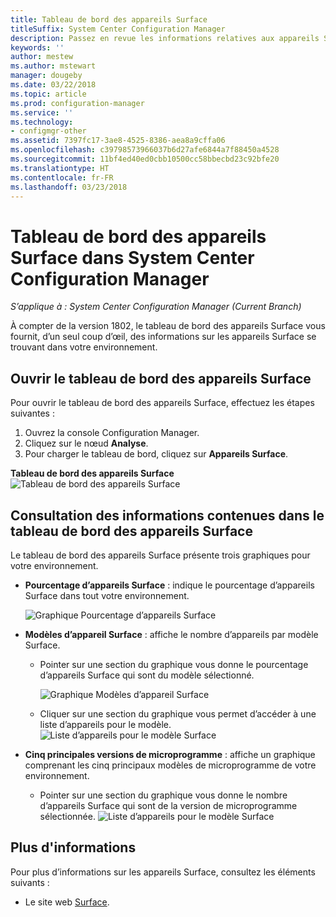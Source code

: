 ```yaml
---
title: Tableau de bord des appareils Surface
titleSuffix: System Center Configuration Manager
description: Passez en revue les informations relatives aux appareils Surface à l’aide du tableau de bord.
keywords: ''
author: mestew
ms.author: mstewart
manager: dougeby
ms.date: 03/22/2018
ms.topic: article
ms.prod: configuration-manager
ms.service: ''
ms.technology:
- configmgr-other
ms.assetid: 7397fc17-3ae8-4525-8386-aea8a9cffa06
ms.openlocfilehash: c39798573966037b6d27afe6844a7f88450a4528
ms.sourcegitcommit: 11bf4ed40ed0cbb10500cc58bbecbd23c92bfe20
ms.translationtype: HT
ms.contentlocale: fr-FR
ms.lasthandoff: 03/23/2018
---
```

# <a name="surface-device-dashboard-in-system-center-configuration-manager"></a>Tableau de bord des appareils Surface dans System Center Configuration Manager

*S’applique à : System Center Configuration Manager (Current Branch)*

À compter de la version 1802, le tableau de bord des appareils Surface vous fournit, d’un seul coup d’œil, des informations sur les appareils Surface se trouvant dans votre environnement. <!--1355788-->

## <a name="open-the-surface-device-dashboard"></a>Ouvrir le tableau de bord des appareils Surface

Pour ouvrir le tableau de bord des appareils Surface, effectuez les étapes suivantes : 

1. Ouvrez la console Configuration Manager. 
2. Cliquez sur le nœud **Analyse**. 
3. Pour charger le tableau de bord, cliquez sur **Appareils Surface**.

**Tableau de bord des appareils Surface**
![Tableau de bord des appareils Surface](media\Surface-device-dashboard.PNG)



## <a name="reviewing-information-in-the-surface-device-dashboard"></a>Consultation des informations contenues dans le tableau de bord des appareils Surface

Le tableau de bord des appareils Surface présente trois graphiques pour votre environnement. 

- **Pourcentage d’appareils Surface** : indique le pourcentage d’appareils Surface dans tout votre environnement.

    ![Graphique Pourcentage d’appareils Surface](media\Percent-Surface-Devices.PNG)
- **Modèles d’appareil Surface** : affiche le nombre d’appareils par modèle Surface. 
    - Pointer sur une section du graphique vous donne le pourcentage d’appareils Surface qui sont du modèle sélectionné. 

         ![Graphique Modèles d’appareil Surface](media\Surface-Models-Hover.PNG)
    - Cliquer sur une section du graphique vous permet d’accéder à une liste d’appareils pour le modèle. 
        ![Liste d’appareils pour le modèle Surface](media\Surface-Model-Device-List.PNG)

- **Cinq principales versions de microprogramme** : affiche un graphique comprenant les cinq principaux modèles de microprogramme de votre environnement. 
    - Pointer sur une section du graphique vous donne le nombre d’appareils Surface qui sont de la version de microprogramme sélectionnée. 
       ![Liste d’appareils pour le modèle Surface](media\Surface-Firmware-Hover.PNG)


## <a name="more-information"></a>Plus d'informations

Pour plus d’informations sur les appareils Surface, consultez les éléments suivants :
 - Le site web [Surface]( https://go.microsoft.com/fwlink/?linkid=861998).
    




